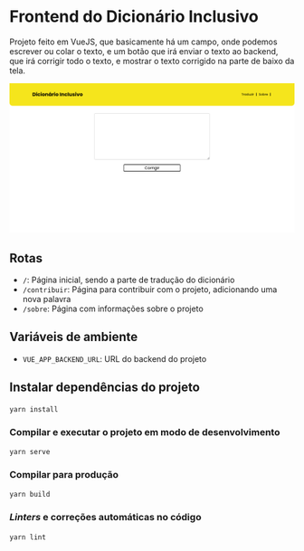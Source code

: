 # Frontend do Dicionário Inclusivo

Projeto feito em VueJS, que basicamente há um campo, onde podemos escrever ou colar o texto, e um botão que irá enviar o texto ao backend, que irá corrigir todo o texto, e mostrar o texto corrigido na parte de baixo da tela.

![Captura de tela do site, na página do dicionário](assets/print01.png)

## Rotas

- `/`: Página inicial, sendo a parte de tradução do dicionário
- `/contribuir`: Página para contribuir com o projeto, adicionando uma nova palavra
- `/sobre`: Página com informações sobre o projeto

## Variáveis de ambiente

- `VUE_APP_BACKEND_URL`: URL do backend do projeto

## Instalar dependências do projeto

```
yarn install
```

### Compilar e executar o projeto em modo de desenvolvimento

```
yarn serve
```

### Compilar para produção

```
yarn build
```

### _Linters_ e correções automáticas no código

```
yarn lint
```
